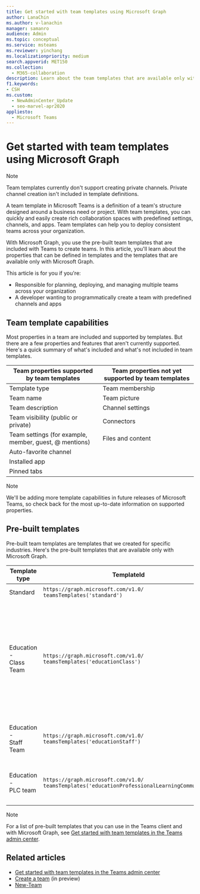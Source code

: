 ```yaml
---
title: Get started with team templates using Microsoft Graph
author: LanaChin
ms.author: v-lanachin
manager: samanro
audience: Admin
ms.topic: conceptual
ms.service: msteams
ms.reviewer: yinchang
ms.localizationpriority: medium
search.appverid: MET150
ms.collection: 
  - M365-collaboration
description: Learn about the team templates that are available only with Microsoft Graph. 
f1.keywords:
- CSH
ms.custom: 
  - NewAdminCenter_Update
  - seo-marvel-apr2020
appliesto: 
  - Microsoft Teams
---
```


# Get started with team templates using Microsoft Graph

> [!NOTE]
> Team templates currently don't support creating private channels. Private channel creation isn't included in template definitions.

A team template in Microsoft Teams is a definition of a team's structure designed around a business need or project. With team templates, you can quickly and easily create rich collaboration spaces with predefined settings, channels, and apps. Team templates can help you to deploy consistent teams across your organization.

With Microsoft Graph, you use the pre-built team templates that are included with Teams to create teams. In this article, you'll learn about the properties that can be defined in templates and the templates that are available only with Microsoft Graph.

This article is for you if you're:

- Responsible for planning, deploying, and managing multiple teams across your organization<br>
- A developer wanting to programmatically create a team with predefined channels and apps

## Team template capabilities

Most properties in a team are included and supported by templates. But there are a few properties and features that aren't currently supported. Here's a quick summary of what's included and what's not included in team templates.

| **Team properties supported by team templates** | **Team properties not yet supported by team templates** |
| ------------------------------------------------ | -------------------------------------------------------- |
| Template type | Team membership |
| Team name | Team picture |
| Team description | Channel settings |
| Team visibility (public or private) | Connectors |
| Team settings (for example, member, guest, @ mentions) | Files and content |
| Auto-favorite channel | |
| Installed app | |
| Pinned tabs | |

> [!NOTE]
> We'll be adding more template capabilities in future releases of Microsoft Teams, so check back for the most up-to-date information on supported properties.

## Pre-built templates

Pre-built team templates are templates that we created for specific industries. Here's the pre-built templates that are available only with Microsoft Graph.

| Template type | TemplateId | Properties that come with this template |
| ------------------ | -------------- | ----------------------------------------------------- |
| Standard | `https://graph.microsoft.com/v1.0/`<br>`teamsTemplates('standard')` | No additional apps and properties |
| Education -<br>Class Team | `https://graph.microsoft.com/v1.0/`<br>`teamsTemplates('educationClass')` | Apps:<ul><li>OneNote Class Notebook (pinned to the **General** tab) </li><li>Assignments app (pinned to the **General** tab)</li></ul> Team properties:<ul><li>Team visibility set to **HiddenMembership** (cannot be overridden)</li></ul> |
| Education -<br>Staff Team | `https://graph.microsoft.com/v1.0/`<br>`teamsTemplates('educationStaff')` | Apps:<ul><li>OneNote Staff Notebook (pinned to the **General** tab)</li></ul> |
|Education -<br>PLC team |`https://graph.microsoft.com/v1.0/`<br>`teamsTemplates('educationProfessionalLearningCommunity')` | Apps:<ul><li>OneNote PLC Notebook (pinned to the **General** tab)</ul></li>|

> [!NOTE]
> For a list of pre-built templates that you can use in the Teams client and with Microsoft Graph, see [Get started with team templates in the Teams admin center](get-started-with-teams-templates-in-the-admin-console.md).

## Related articles

- [Get started with team templates in the Teams admin center](get-started-with-teams-templates-in-the-admin-console.md)
- [Create a team](/graph/api/team-post?view=graph-rest-beta) (in preview)
- [New-Team](/powershell/module/teams/New-Team?view=teams-ps)
